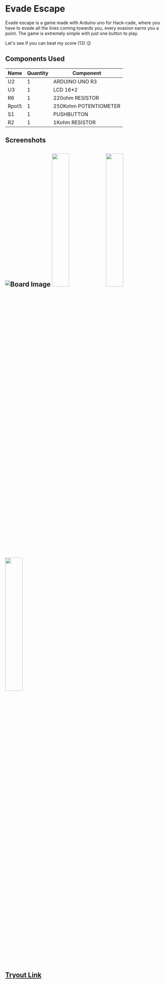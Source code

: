 # Evade Escape

Evade escape is a game made with Arduino uno for Hack-cade, where you have to evade all the lines coming towards you, every evasion earns you a point. The game is extremely simple with just one button to play.

Let's see if you can beat my score (13) 😉

## Components Used
| Name  	| Quantity 	| Component             	|
|-------	|----------	|-----------------------	|
| U2    	| 1        	| ARDUINO UNO R3        	|
| U3    	| 1        	| LCD 16*2              	|
| R6    	| 1        	| 220ohm RESISTOR       	|
| Rpot5 	| 1        	| 250Kohm POTENTIOMETER 	|
| S1    	| 1        	| PUSHBUTTON            	|
| R2    	| 1        	| 1Kohm RESISTOR        	|

## Screenshots
![Board Image](https://i.ibb.co/28xg1C2/Board-Screen-Shot.png)
<img width="33%" src="https://i.ibb.co/mbrYWs9/s1.png"/>
<img width="33%" src="https://i.ibb.co/59vsKkY/s2.png"/>
<img width="33%" src="https://i.ibb.co/T8mxG5C/s3.png"/>
--

## [Tryout Link](https://www.tinkercad.com/things/kb1inujt5dI-daring-wluff-sango/editel?sharecode=yHwYwYj0DpyRcJ10_MXK-wZ-UUm2czcrg-l3NTHQdYs)
